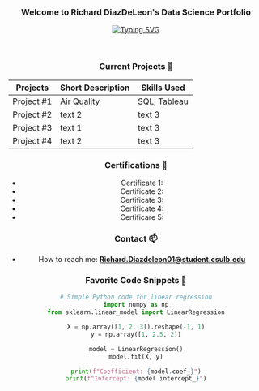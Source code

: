 <h3 align="center">Welcome to Richard DiazDeLeon's Data Science Portfolio</h3>

<!-- Typing SVG -->
<div align="center">
  <a href="https://git.io/typing-svg">
    <img src="https://readme-typing-svg.herokuapp.com?font=Fira+Code&pause=1000&random=false&width=435&lines=I+am+an+Applied+Statistician." alt="Typing SVG" />
  </a>
</div>

<div align="center">
  <!-- Add your badges here with a consistent style -->
</div> 

&nbsp;

<div align="center">
  
  ### Current Projects 🌱
<div align="center">


| Projects | Short Description | Skills Used |
| ----------- | ----------- | ----------- |
| Project #1  | Air Quality | SQL, Tableau |
| Project #2  | text 2  | text 3 |
| Project #3  | text 1  | text 3|
| Project #4  | text 2  | text 3|

</div>

### Certifications 👯

- Certificate 1: 
- Certificate 2:
- Certificate 3:
- Certificate 4: 
- Certificare 5:

### Contact 📫

- How to reach me: **Richard.Diazdeleon01@student.csulb.edu**


<!-- Additional sections can go here -->

### Favorite Code Snippets 📝
```python
# Simple Python code for linear regression
import numpy as np
from sklearn.linear_model import LinearRegression

X = np.array([1, 2, 3]).reshape(-1, 1)
y = np.array([1, 2.5, 2])

model = LinearRegression()
model.fit(X, y)

print(f"Coefficient: {model.coef_}")
print(f"Intercept: {model.intercept_}")

